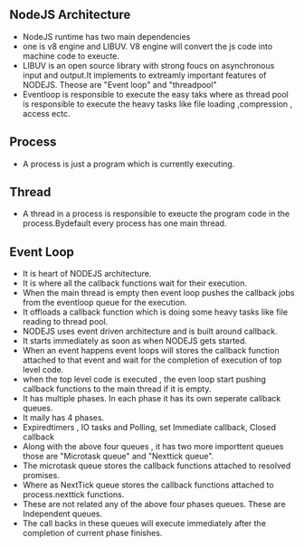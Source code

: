 ## NodeJS Architecture
- NodeJS runtime has two main dependencies
- one is v8 engine and LIBUV. V8 engine will convert the js code into machine code to exeucte.
- LIBUV is an open source library with strong foucs on asynchronous input and output.It implements to extreamly important features of NODEJS. Theose are "Event loop" and "threadpool"
- Eventloop is responsible to execute the easy taks where as thread pool is responsible to execute the heavy tasks like file loading ,compression , access ectc.
## Process
- A process is just a program which is currently executing.
## Thread
 - A thread in a process is responsible to exeucte the program code in the process.Bydefault every process has one main thread.
## Event Loop
- It is heart of NODEJS architecture.
- It is where all the callback functions wait for their execution.
- When the main thread is empty then event loop pushes the callback jobs from the eventloop queue for the execution.
- It offloads a callback function which is doing some heavy tasks like file reading to thread pool.
- NODEJS uses event driven architecture and is built around callback.
- It starts immediately as soon as  when NODEJS gets started.
- When an event happens event loops will stores the callback function attached to that event and wait for the completion of execution of top level code.
- when the top level code is executed , the even loop start pushing callback functions to the main thread if it is empty.
- It has multiple phases. In each phase it has its own seperate callback queues.
- It maily has 4 phases.
- Expiredtimers , IO tasks and Polling, set Immediate callback, Closed callback
- Along with the above four queues , it has two more importtent queues those are "Microtask queue" and "Nexttick queue".
- The microtask queue stores the callback functions attached to  resolved promises.
- Where as NextTick queue stores the callback functions attached to process.nexttick functions.
- These are not related any of the above four phases queues. These are Independent queues.
- The call backs in these queues will execute immediately after the completion of current phase finishes.
  
